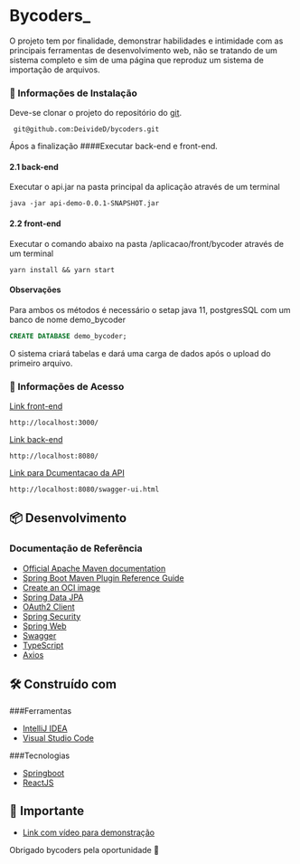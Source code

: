 # Bycoders_

O projeto tem por finalidade, demonstrar habilidades e intimidade com as principais ferramentas de desenvolvimento web,
não se tratando de um sistema completo e sim de uma página que reproduz um sistema de importação de arquivos.  

### 🔧  Informações de Instalação
 Deve-se clonar o projeto do repositório do [git](https://github.com). 
```
 git@github.com:DeivideD/bycoders.git
```
Ápos a finalização
####Executar back-end e front-end.

#### 2.1 back-end
Executar o api.jar na pasta principal da aplicação através de um terminal
```
java -jar api-demo-0.0.1-SNAPSHOT.jar
```
#### 2.2 front-end
Executar o comando abaixo na pasta /aplicacao/front/bycoder através de um terminal
```
yarn install && yarn start
```
#### Observações
Para ambos os métodos é necessário o setap
java 11,
postgresSQL com um banco de nome demo_bycoder
```sql
CREATE DATABASE demo_bycoder;
```
O sistema criará tabelas e dará uma carga de dados após o upload do primeiro arquivo.



### 📌 Informações de Acesso
[Link front-end](http://localhost:3000/)
```
http://localhost:3000/
```

[Link back-end](http://localhost:8080/)
```
http://localhost:8080/
```

[Link para Dcumentacao da API](http://localhost:3000/)
```
http://localhost:8080/swagger-ui.html
```
## 📦 Desenvolvimento
### Documentação de Referência


* [Official Apache Maven documentation](https://maven.apache.org/guides/index.html)
* [Spring Boot Maven Plugin Reference Guide](https://docs.spring.io/spring-boot/docs/2.6.3/maven-plugin/reference/html/)
* [Create an OCI image](https://docs.spring.io/spring-boot/docs/2.6.3/maven-plugin/reference/html/#build-image)
* [Spring Data JPA](https://docs.spring.io/spring-boot/docs/2.6.3/reference/htmlsingle/#boot-features-jpa-and-spring-data)
* [OAuth2 Client](https://docs.spring.io/spring-boot/docs/2.6.3/reference/htmlsingle/#boot-features-security-oauth2-client)
* [Spring Security](https://docs.spring.io/spring-boot/docs/2.6.3/reference/htmlsingle/#boot-features-security)
* [Spring Web](https://docs.spring.io/spring-boot/docs/2.6.3/reference/htmlsingle/#boot-features-developing-web-applications)
* [Swagger](https://swagger.io/tools/open-source/open-source-integrations/)
* [TypeScript](https://www.typescriptlang.org/docs/)
* [Axios](https://axios-http.com/ptbr/docs/intro)

## 🛠️ Construído com
###Ferramentas
* [IntelliJ IDEA](https://www.jetbrains.com/pt-br/idea/)
* [Visual Studio Code](https://code.visualstudio.com/)

###Tecnologias
* [Springboot](https://spring.io/projects/spring-boot)
* [ReactJS](https://pt-br.reactjs.org/)


## 🎁 Importante
* [Link com vídeo para demonstração]()

 
Obrigado bycoders pela oportunidade 📢
